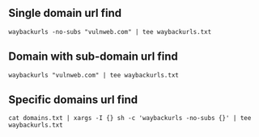 ## Single domain url find
```
waybackurls -no-subs "vulnweb.com" | tee waybackurls.txt
```
## Domain with sub-domain url find
```
waybackurls "vulnweb.com" | tee waybackurls.txt
```
## Specific domains url find
```
cat domains.txt | xargs -I {} sh -c 'waybackurls -no-subs {}' | tee waybackurls.txt
```
